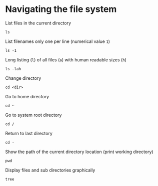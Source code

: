 # Navigating the file system

List files in the current directory

    ls

List filenames only one per line (numerical value `1`)

    ls -1

Long listing (`l`) of all files (`a`) with human readable sizes (`h`)

    ls -lah

Change directory

    cd <dir>

Go to home directory

    cd ~

Go to system root directory

    cd /

Return to last directory

    cd -

Show the path of the current directory location (print working directory)

    pwd

Display files and sub directories graphically

    tree
